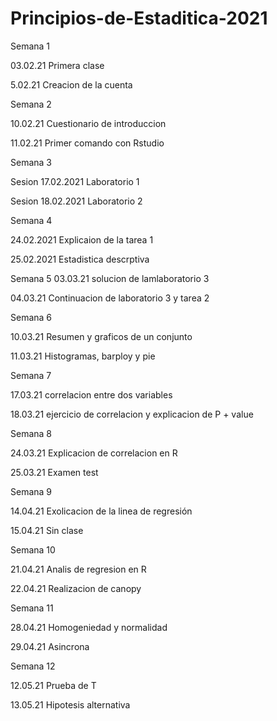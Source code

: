 # Principios-de-Estaditica-2021
Semana 1 

03.02.21 Primera clase 

5.02.21 Creacion de la cuenta

Semana 2 

10.02.21 Cuestionario de introduccion 

11.02.21 Primer comando con Rstudio

Semana 3 

Sesion 17.02.2021 Laboratorio 1

Sesion 18.02.2021 Laboratorio 2

Semana 4 

24.02.2021 Explicaion de la tarea 1

25.02.2021 Estadistica descrptiva 

Semana 5
03.03.21 solucion de lamlaboratorio 3

04.03.21 Continuacion de laboratorio 3 y tarea 2

Semana 6

10.03.21 Resumen y graficos de un conjunto 

11.03.21 Histogramas, barploy y pie 

Semana 7 

17.03.21 correlacion entre dos variables 

18.03.21 ejercicio de correlacion y explicacion de P + value 

Semana 8 

24.03.21 Explicacion de correlacion en R 

25.03.21 Examen test 

Semana 9

14.04.21 Exolicacion de la linea de regresión 

15.04.21 Sin clase 

Semana 10

21.04.21 Analis de regresion en R 

22.04.21 Realizacion de canopy 

Semana 11

28.04.21 Homogeniedad y normalidad 

29.04.21 Asincrona

Semana 12

12.05.21 Prueba de T 

13.05.21 Hipotesis alternativa 

